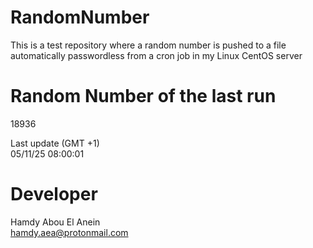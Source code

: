 # RandomNumber    
This is a test repository where a random number is pushed to a file automatically passwordless from a cron job in my Linux CentOS server    
# Random Number of the last run   
18936
      
Last update (GMT +1)    
05/11/25 08:00:01
# Developer    
Hamdy Abou El Anein   
hamdy.aea@protonmail.com
